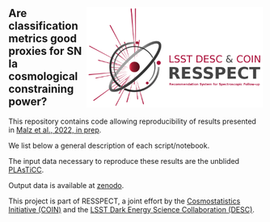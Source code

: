 # <img align="right" src="https://github.com/COINtoolbox/RESSPECT/blob/master/docs/images/logo_small.png" width="350"> 

## Are classification metrics good proxies for SN Ia cosmological constraining power?

This repository contains code allowing reproducibility of results presented in [Malz et al., 2022, in prep](). 

We list below a general description of each script/notebook. 

The input data necessary to reproduce these results are the unblided [PLAsTiCC](https://zenodo.org/record/2539456#.Yv9QxNJBxhE).

Output data is available at [zenodo]().

This project is part of RESSPECT, a joint effort by the [Cosmostatistics Initiative (COIN)](https://github.com/COINtoolbox/RESSPECT/blob/master/cosmostatistics-initiative.org) and the  [LSST Dark Energy Science Collaboration (DESC)](https://lsstdesc.org/).

